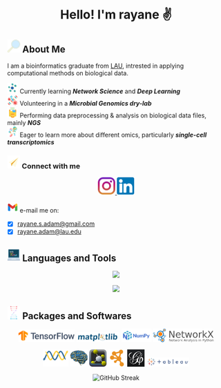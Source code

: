 # <p align="center"> Hello! I'm rayane ✌️

<!-- ![visitors](https://visitor-badge.glitch.me/badge?page_id=raysas.raysas&left_color=green&right_color=red) -->

## <img src="images/icons8-search-16.png" width=30 height=30> About Me

I am a bioinformatics graduate from [LAU](https://www.lau.edu.lb/), intrested in applying computational methods on biological data. 

<!-- got it from https://img.icons8.com/?size=100&id=12383&format=png&color=000000 -->
<img src='./images/icons8-neural-network-100.png' width=25 height=25> Currently learning ***Network Science*** and ***Deep Learning***   
<img src='./images/icons8-gene-64.png' width=25 height=25> Volunteering in a ***Microbial Genomics dry-lab***  
<img src='./images/data.png' width=25> Performing data preprocessing & analysis on biological data files, mainly ___NGS___  
<img src='./images/sc.png' width=25 height=25> Eager to learn more about different omics, particularly ___single-cell transcriptomics___  

### <img src="images/icons8-paper-plane-48.png" width=30 height=30> Connect with me


<p align='center'>    
    <a href="https://www.instagram.com/rayanewithane/">
        <img src='./images/instagram.png' width=40  />
    </a>
    <a href="https://www.linkedin.com/in/rayane-adam-a3ba9a224/">
        <img src='./images/linkedin.png' width=40 />
    </a>
</p> 

<img src='./images/icons8-gmail-48.png' width=25> e-mail me on:  
* [X] rayane.s.adam@gmail.com  
* [X] rayane.adam@lau.edu

## <img src="images/programming.png" width=30 height=30> Languages and Tools

<p align="center">
    <img src="https://skillicons.dev/icons?i=python,r,bash,java,html,css,markdown,latex" />
</p>
<p align='center'>
    <img src="https://skillicons.dev/icons?i=windows,linux,ubuntu,git,github,vscode,anaconda" />
</p>
<!-- figma, matlab, docker -->

## <img src="images/bioinformatics.png" width=30 height=30> Packages and Softwares

<div>
    <p align='center'>
        <img src="images/tensorflow.svg" width=130 >
        <img src="images/matplotlib.svg" width=100>
        <img src="images/numpy.png" width=70>
        <img src="images/networkx.svg" width=140>
        <!-- <img src="images/hex-tidyverse.png" width=30> -->
    </p>
    <p align='center'>
        <img src="images/biopython.png" width=60>
        <img src="images/nibabel-logo.svg" width=40>
        <img src="images/pymol.png" width=40>
        <img src="images/cytoscape.svg" width=40>
        <img src="images/gephi.png" width=40>
        <img src="images/tableau.png" width=100>
    </p>
<!-- bioconductor packages -->
</div>

<p align="center">
    <img src="https://streak-stats.demolab.com?user=raysas&theme=rising-sun" alt="GitHub Streak"> 
</p>

<!-- <p align='left'>
    <i>Reach out and connect with me on:</i>
</p>
<p align='center'>    
    <a href="https://www.instagram.com/rayanewithane/">
        <img src="https://skillicons.dev/icons?i=instagram" />
    </a>
    <a href="https://www.linkedin.com/in/rayane-adam-a3ba9a224/">
        <img src="https://skillicons.dev/icons?i=linkedin" />
    </a>
</p> -->
